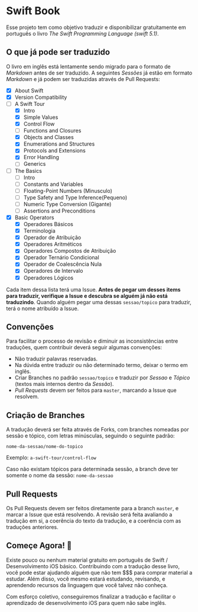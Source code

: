# Swift Book

Esse projeto tem como objetivo traduzir e disponibilizar gratuitamente em português o livro *The Swift Programming Language (swift 5.1)*. 

## O que já pode ser traduzido

O livro em inglês está lentamente sendo migrado para o formato de *Markdown*  antes de ser traduzido. A seguintes *Sessões* já estão em formato *Markdown* e já podem ser traduzidas através de Pull Requests:

- [x] About Swift
- [x] Version Compatibility
- [ ] A Swift Tour
  - [x] Intro
  - [x] Simple Values
  - [x] Control Flow
  - [ ] Functions and Closures
  - [x] Objects and Classes
  - [x] Enumerations and Structures
  - [x] Protocols and Extensions
  - [x] Error Handling
  - [ ] Generics
- [ ] The Basics
  - [ ] Intro
  - [ ] Constants and Variables
  - [ ] Floating-Point Numbers (Minusculo)
  - [ ] Type Safety and Type Inference(Pequeno)
  - [ ] Numeric Type Conversion (Gigante)
  - [ ] Assertions and Preconditions
- [X] Basic Operators
  - [X] Operadores Básicos
  - [X] Terminologia
  - [X] Operador de Atribuição
  - [X] Operadores Aritméticos
  - [X] Operadores Compostos de Atribuição
  - [X] Operador Ternário Condicional
  - [X] Operador de Coalescência Nula
  - [X] Operadores de Intervalo
  - [X] Operadores Lógicos

Cada item dessa lista terá uma Issue. **Antes de pegar um desses items para traduzir, verifique a Issue e descubra se alguém já não está traduzindo**. Quando alguém pegar uma dessas `sessao/topico` para traduzir, terá o nome atribuído a Issue.

## Convenções

Para facilitar o processo de revisão e diminuir as inconsistências entre traduções, quem contribuir deverá seguir algumas convenções:

* Não traduzir palavras reservadas.
* Na dúvida entre traduzir ou não determinado termo, deixar o termo em inglês.
* Criar Branches no padrão `sessao/topico`  e traduzir por *Sessao* e *Tópico* (textos mais internos dentro da *Sessão*).
* *Pull Requests* devem ser feitos para `master`, marcando a Issue que resolvem.

## Criação de Branches

A tradução deverá ser feita através de Forks, com branches nomeadas por sessão e tópico, com letras minúsculas, seguindo o seguinte padrão:

`nome-da-sessao/nome-do-topico`

Exemplo:
`a-swift-tour/control-flow`

Caso não existam tópicos para determinada sessão, a branch deve ter somente o nome da sessão:
`nome-da-sessao`

## Pull Requests

Os Pull Requests devem ser feitos diretamente para a branch `master`, e marcar a Issue que está resolvendo. A revisão será feita avaliando a tradução em si, a coerência do texto da tradução, e a coerência com as traduções anteriores.

## Começe Agora! 🎉  

Existe pouco ou nenhum material gratuito em português de Swift / Desenvolvimento iOS básico. Contribuindo com a tradução desse livro, você pode estar ajudando alguém que não tem $$$ para comprar material a estudar. Além disso, você mesmo estará estudando, revisando, e aprendendo recursos da linguagem que você talvez não conheça.

Com esforço coletivo, conseguiremos finalizar a tradução e facilitar o aprendizado de desenvolvimento iOS para quem não sabe inglês. 
